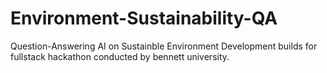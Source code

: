 # Environment-Sustainability-QA
Question-Answering AI on Sustainble Environment Development builds for fullstack hackathon conducted by bennett university.
